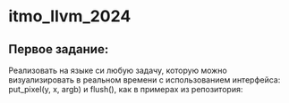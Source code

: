 # itmo_llvm_2024
## Первое задание:
Реализовать на языке си любую задачу, которую можно визуализировать в реальном времени с использованием интерфейса: put_pixel(y, x, argb) и flush(), как в примерах из репозитория:
